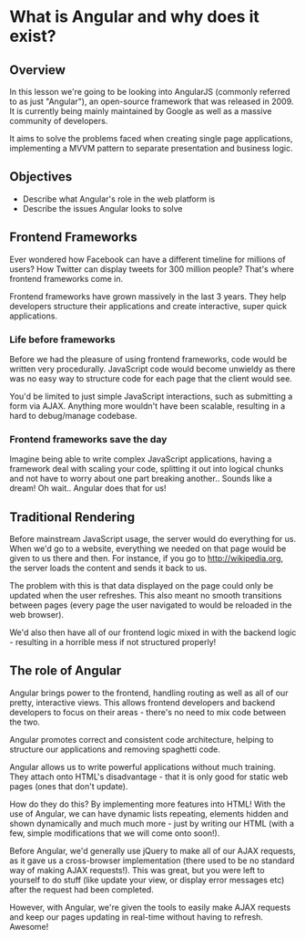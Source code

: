 # What is Angular and why does it exist?

## Overview

In this lesson we're going to be looking into AngularJS (commonly referred to as just "Angular"), an open-source framework that was released in 2009. It is currently being mainly maintained by Google as well as a massive community of developers.

It aims to solve the problems faced when creating single page applications, implementing a MVVM pattern to separate presentation and business logic.

## Objectives

- Describe what Angular's role in the web platform is
- Describe the issues Angular looks to solve

## Frontend Frameworks

Ever wondered how Facebook can have a different timeline for millions of users? How Twitter can display tweets for 300 million people? That's where frontend frameworks come in. 

Frontend frameworks have grown massively in the last 3 years. They help developers structure their applications and create interactive, super quick applications.

### Life before frameworks

Before we had the pleasure of using frontend frameworks, code would be written very procedurally. JavaScript code would become unwieldy as there was no easy way to structure code for each page that the client would see.
  
You'd be limited to just simple JavaScript interactions, such as submitting a form via AJAX. Anything more wouldn't have been scalable, resulting in a hard to debug/manage codebase. 

### Frontend frameworks save the day

Imagine being able to write complex JavaScript applications, having a framework deal with scaling your code, splitting it out into logical chunks and not have to worry about one part breaking another.. Sounds like a dream! Oh wait.. Angular does that for us!

## Traditional Rendering

Before mainstream JavaScript usage, the server would do everything for us. When we'd go to a website, everything we needed on that page would be given to us there and then. For instance, if you go to http://wikipedia.org, the server loads the content and sends it back to us.

The problem with this is that data displayed on the page could only be updated when the user refreshes. This also meant no smooth transitions between pages (every page the user navigated to would be reloaded in the web browser).

We'd also then have all of our frontend logic mixed in with the backend logic - resulting in a horrible mess if not structured properly!

## The role of Angular

Angular brings power to the frontend, handling routing as well as all of our pretty, interactive views. This allows frontend developers and backend developers to focus on their areas - there's no need to mix code between the two.

Angular promotes correct and consistent code architecture, helping to structure our applications and removing spaghetti code.

Angular allows us to write powerful applications without much training. They attach onto HTML's disadvantage - that it is only good for static web pages (ones that don't update). 

How do they do this? By implementing more features into HTML! With the use of Angular, we can have dynamic lists repeating, elements hidden and shown dynamically and much much more - just by writing our HTML (with a few, simple modifications that we will come onto soon!).

Before Angular, we'd generally use jQuery to make all of our AJAX requests, as it gave us a cross-browser implementation (there used to be no standard way of making AJAX requests!). This was great, but you were left to yourself to do stuff (like update your view, or display error messages etc) after the request had been completed.

However, with Angular, we're given the tools to easily make AJAX requests and keep our pages updating in real-time without having to refresh. Awesome!